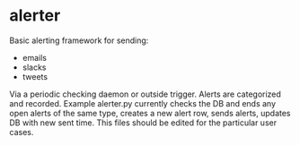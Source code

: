alerter
==========

Basic alerting framework for sending:

* emails
* slacks
* tweets

Via a periodic checking daemon or outside trigger.
Alerts are categorized and recorded.
Example alerter.py currently checks the DB and ends any open alerts of the
same type, creates a new alert row, sends alerts, updates DB with new sent
time. This files should be edited for the particular user cases.
